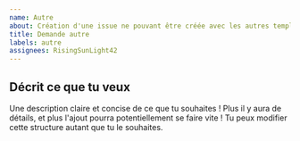 ```yaml
---
name: Autre
about: Création d'une issue ne pouvant être créée avec les autres templates
title: Demande autre
labels: autre
assignees: RisingSunLight42
---
```


## Décrit ce que tu veux

Une description claire et concise de ce que tu souhaites ! Plus il y aura de détails, et plus l'ajout pourra potentiellement se faire vite !
Tu peux modifier cette structure autant que tu le souhaites.
